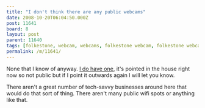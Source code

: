 ```yaml
---
title: "I don't think there are any public webcams"
date: 2008-10-20T06:04:50.000Z
post: 11641
board: 8
layout: post
parent: 11640
tags: [folkestone, webcam, webcams, folkestone webcam, folkestone webcams]
permalink: /m/11641/
---
```

None that I know of anyway. <a href="http://www.amazon.co.uk/exec/obidos/ASIN/B0002UZWDS/?tag=clarkeology-21">I do have one</a>, it's pointed in the house right now so not public but if I point it outwards again I will let you know.

There aren't a great number of tech-savvy businesses around here that would do that sort of thing. There aren't many public wifi spots or anything like that.
